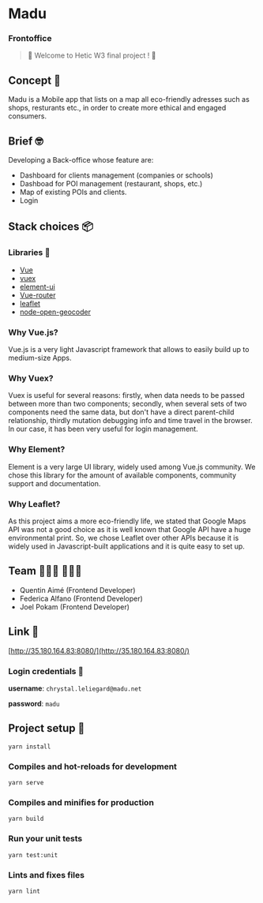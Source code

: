 # Madu 
### Frontoffice


> 🍃 Welcome to Hetic W3 final project ! 🥕


## Concept 🧐

Madu is a Mobile app that lists on a map all eco-friendly adresses such as shops, resturants etc., in order to create more ethical and engaged consumers.

## Brief 🤓

Developing a Back-office whose feature are:

* Dashboard for clients management (companies or schools)
* Dashboad for POI management (restaurant, shops, etc.)
* Map of existing POIs and clients.
* Login

## Stack choices 📦

### Libraries 📕

* [Vue](https://vuejs.org)
* [vuex](https://vuex.vuejs.org)
* [element-ui](https://element.eleme.io/#/fr-FR) 
* [Vue-router](https://router.vuejs.org)
* [leaflet](https://leafletjs.com)
* [node-open-geocoder](https://github.com/joaquimserafim/node-open-geocoder)

### Why Vue.js?
Vue.js is a very light Javascript framework that allows to easily build up to medium-size Apps.


### Why Vuex?
Vuex is useful for several reasons: firstly, when data needs to be passed between more than two components; secondly, when several sets of two components need the same data, but don't have a direct parent-child relationship, thirdly mutation debugging info and time travel in the browser.
In our case, it has been very useful for login management.

### Why Element?

Element is a very large UI library, widely used among Vue.js community.
We chose this library for the amount of available components, community support and documentation.

### Why Leaflet?

As this project aims a more eco-friendly life, we stated that Google Maps API was not a good choice as it is well known that Google API have a huge environmental print.
So, we chose Leaflet over other APIs because it is widely used in Javascript-built applications and it is quite easy to set up.


## Team 👩🏻‍💻 👨🏻‍💻

* Quentin Aimé (Frontend Developer)
* Federica Alfano (Frontend Developer)
* Joel Pokam (Frontend Developer)


## Link 🐼

[http://35.180.164.83:8080/](http://35.180.164.83:8080/)

### Login credentials 🔑

**username**: `chrystal.leliegard@madu.net`

**password**: `madu`

## Project setup 🚀
```
yarn install
```

### Compiles and hot-reloads for development
```
yarn serve
```

### Compiles and minifies for production
```
yarn build
```

### Run your unit tests
```
yarn test:unit
```

### Lints and fixes files
```
yarn lint
```


